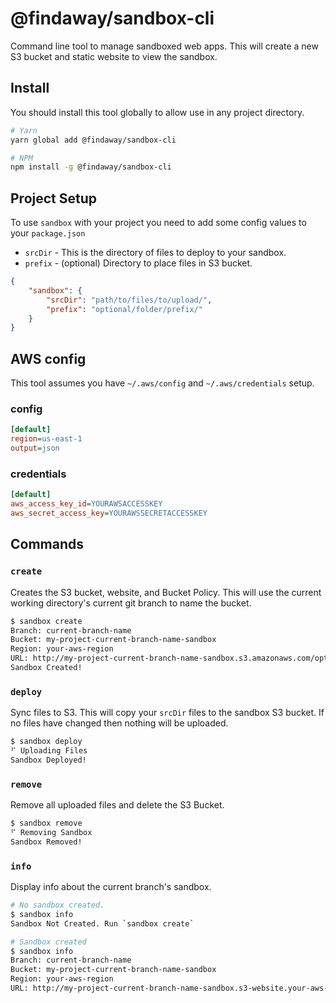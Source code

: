 # @findaway/sandbox-cli

Command line tool to manage sandboxed web apps. This will create a new S3 bucket and static website to view the sandbox.

## Install

You should install this tool globally to allow use in any project directory.

```bash
# Yarn
yarn global add @findaway/sandbox-cli

# NPM
npm install -g @findaway/sandbox-cli
```

## Project Setup

To use `sandbox` with your project you need to add some config values to your `package.json`

- `srcDir` - This is the directory of files to deploy to your sandbox.
- `prefix` - (optional) Directory to place files in S3 bucket.

```json
{
    "sandbox": {
        "srcDir": "path/to/files/to/upload/",
        "prefix": "optional/folder/prefix/"
    }
}
```

## AWS config

This tool assumes you have `~/.aws/config` and `~/.aws/credentials` setup.

### config
```ini
[default]
region=us-east-1
output=json
```

### credentials
```ini
[default]
aws_access_key_id=YOURAWSACCESSKEY
aws_secret_access_key=YOURAWSSECRETACCESSKEY
```

## Commands

### `create`

Creates the S3 bucket, website, and Bucket Policy. This will use the current working directory's current git branch to name the bucket.

```bash
$ sandbox create
Branch: current-branch-name
Bucket: my-project-current-branch-name-sandbox
Region: your-aws-region
URL: http://my-project-current-branch-name-sandbox.s3.amazonaws.com/optional/folder/prefix/index.html
Sandbox Created!
```

### `deploy`

Sync files to S3. This will copy your `srcDir` files to the sandbox S3 bucket. If no files have changed then nothing will be uploaded.

```bash
$ sandbox deploy
⠋ Uploading Files
Sandbox Deployed!
```

### `remove`

Remove all uploaded files and delete the S3 Bucket.

```bash
$ sandbox remove
⠋ Removing Sandbox
Sandbox Removed!
```

### `info`

Display info about the current branch's sandbox.

```bash
# No sandbox created.
$ sandbox info
Sandbox Not Created. Run `sandbox create`

# Sandbox created
$ sandbox info
Branch: current-branch-name
Bucket: my-project-current-branch-name-sandbox
Region: your-aws-region
URL: http://my-project-current-branch-name-sandbox.s3-website.your-aws-region.amazonaws.com/optional/folder/prefix/index.html
```
